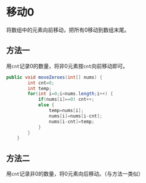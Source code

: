 # 移动0

将数组中的元素向前移动，把所有0移动到数组末尾。

## 方法一

用`cnt`记录0的数量，将非0元素按`cnt`向前移动即可。

```java
public void moveZeroes(int[] nums) {
		int cnt=0;
		int temp;
		for(int i=0;i<nums.length;i++) {
			if(nums[i]==0) cnt++;
			else {
				temp=nums[i];
				nums[i]=nums[i-cnt];
				nums[i-cnt]=temp;
			}
		}
    }
```

## 方法二

用`cnt`记录非0的数量，将0元素向后移动。（与方法一类似）